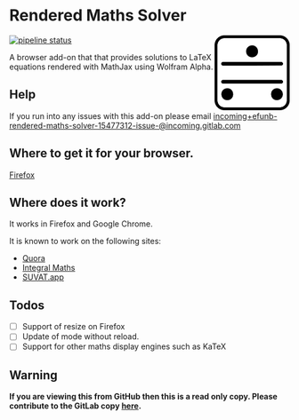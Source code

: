 # Rendered Maths Solver

<img align="right" width="135" src="public/icons/256.png">

[![pipeline status](https://gitlab.com/efunb/rendered-maths-solver/badges/master/pipeline.svg)](https://gitlab.com/efunb/rendered-maths-solver/commits/master)

A browser add-on that that provides solutions to LaTeX equations rendered with MathJax using Wolfram Alpha.

## Help

If you run into any issues with this add-on please email [incoming+efunb-rendered-maths-solver-15477312-issue-@incoming.gitlab.com](incoming+efunb-rendered-maths-solver-15477312-issue-@incoming.gitlab.com)

## Where to get it for your browser.

[Firefox](https://addons.mozilla.org/en-GB/firefox/addon/rendered-maths-solver)

## Where does it work?

It works in Firefox and Google Chrome.

It is known to work on the following sites:

- [Quora](https://www.quora.com/)
- [Integral Maths](https://integralmaths.org/)
- [SUVAT.app](https://suvat.app/)

## Todos

- [ ] Support of resize on Firefox
- [ ] Update of mode without reload.
- [ ] Support for other maths display engines such as KaTeX

## **Warning**

**If you are viewing this from GitHub then this is a read only copy. Please contribute to the GitLab copy [here](https://gitlab.com/efunb/rendered-maths-solver).**
